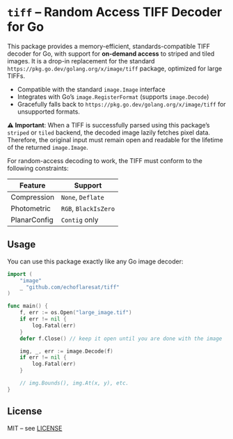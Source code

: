 # `tiff` – Random Access TIFF Decoder for Go

This package provides a memory-efficient, standards-compatible TIFF decoder for Go, with support for **on-demand access** to striped and tiled images. 
It is a drop-in replacement for the standard `https://pkg.go.dev/golang.org/x/image/tiff` package, optimized for large TIFFs.

- Compatible with the standard `image.Image` interface
- Integrates with Go’s `image.RegisterFormat` (supports `image.Decode`)
- Gracefully falls back to `https://pkg.go.dev/golang.org/x/image/tiff` for unsupported formats.

**⚠️ Important**: When a TIFF is successfully parsed using this package’s `striped` or `tiled` backend, the decoded image lazily fetches pixel data. 
  Therefore, the original input must remain open and readable for the lifetime of the returned `image.Image`.

For random-access decoding to work, the TIFF must conform to the following constraints:

| Feature        | Support 
|----------------|---------
| Compression    | `None`, `Deflate`   
| Photometric    | `RGB`, `BlackIsZero`    
| PlanarConfig   | `Contig`  only     

## Usage

You can use this package exactly like any Go image decoder:

```go
import (
	"image"
	_ "github.com/echoflaresat/tiff"
)

func main() {
	f, err := os.Open("large_image.tif")
	if err != nil {
		log.Fatal(err)
	}
	defer f.Close() // keep it open until you are done with the image

	img, _, err := image.Decode(f)
	if err != nil {
		log.Fatal(err)
	}

	// img.Bounds(), img.At(x, y), etc.
}
```

## License

MIT – see [LICENSE](./LICENSE)
